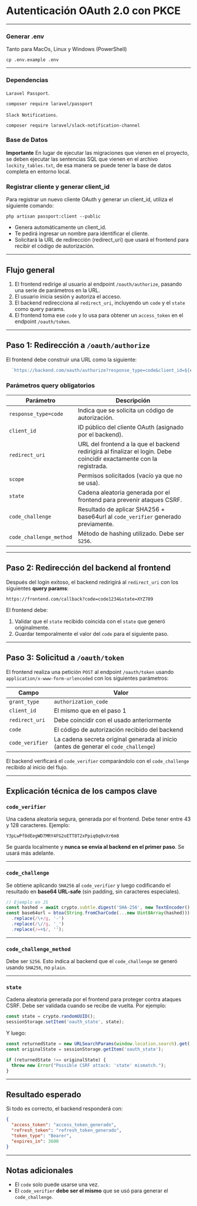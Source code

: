 # Autenticación OAuth 2.0 con PKCE

---
### Generar .env
Tanto para MacOs, Linux y Windows (PowerShell)
```
cp .env.example .env
```

---

### Dependencias
 `Laravel Passport`.
 ```
 composer require laravel/passport
 ```

`Slack Notifications`.
 ```
 composer require laravel/slack-notification-channel
 ```

### Base de Datos
**Importante** En lugar de ejecutar las migraciones que vienen en el proyecto, 
 se deben ejecutar las sentencias SQL que vienen en el archivo `lockity_tables.txt`, de esa manera se puede tener la base de datos completa en entorno local.

### Registrar cliente y generar client_id
Para registrar un nuevo cliente OAuth y generar un client_id, utiliza el siguiente comando:
```
php artisan passport:client --public
```

* Genera automáticamente un client_id.
* Te pedirá ingresar un nombre para identificar el cliente.
* Solicitará la URL de redirección (redirect_uri) que usará el frontend para recibir el código de autorización.

---
## Flujo general

1. El frontend redirige al usuario al endpoint `/oauth/authorize`, pasando una serie de parámetros en la URL.
2. El usuario inicia sesión y autoriza el acceso.
3. El backend redirecciona al `redirect_uri`, incluyendo un `code` y el `state` como query params.
4. El frontend toma ese `code` y lo usa para obtener un `access_token` en el endpoint `/oauth/token`.

---

## Paso 1: Redirección a `/oauth/authorize`

El frontend debe construir una URL como la siguiente:

```ts
  `https://backend.com/oauth/authorize?response_type=code&client_id=${clientId}&redirect_uri=${encodeURIComponent(redirectUri)}&scope=&state=${state}&code_challenge=${codeChallenge}&code_challenge_method=S256`;
```

### Parámetros query obligatorios

| Parámetro               | Descripción                                                                                                          |
| ----------------------- |----------------------------------------------------------------------------------------------------------------------|
| `response_type=code`    | Indica que se solicita un código de autorización.                                                                    |
| `client_id`             | ID público del cliente OAuth (asignado por el backend).                                                              |
| `redirect_uri`          | URL del frontend a la que el backend redirigirá al finalizar el login. Debe coincidir exactamente con la registrada. |
| `scope`                 | Permisos solicitados (vacío ya que no se usa).                                                              |
| `state`                 | Cadena aleatoria generada por el frontend para prevenir ataques CSRF.                                                |
| `code_challenge`        | Resultado de aplicar SHA256 + base64url al `code_verifier` generado previamente.                                     |
| `code_challenge_method` | Método de hashing utilizado. Debe ser `S256`.                                                                        |

---

## Paso 2: Redirección del backend al frontend

Después del login exitoso, el backend redirigirá al `redirect_uri` con los siguientes **query params**:

```url
https://frontend.com/callback?code=code1234&state=XYZ789
```

El frontend debe:

1. Validar que el `state` recibido coincida con el `state` que generó originalmente.
2. Guardar temporalmente el valor del `code` para el siguiente paso.

---

## Paso 3: Solicitud a `/oauth/token`

El frontend realiza una petición `POST` al endpoint `/oauth/token` usando `application/x-www-form-urlencoded` con los siguientes parámetros:

| Campo           | Valor                                                                                |
| --------------- | ------------------------------------------------------------------------------------ |
| `grant_type`    | `authorization_code`                                                                 |
| `client_id`     | El mismo que en el paso 1                                                            |
| `redirect_uri`  | Debe coincidir con el usado anteriormente                                            |
| `code`          | El código de autorización recibido del backend                                       |
| `code_verifier` | La cadena secreta original generada al inicio (antes de generar el `code_challenge`) |

El backend verificará el `code_verifier` comparándolo con el `code_challenge` recibido al inicio del flujo.

---

## Explicación técnica de los campos clave

### `code_verifier`

Una cadena aleatoria segura, generada por el frontend. Debe tener entre 43 y 128 caracteres. Ejemplo:

```
Y3pLwPf8dEegWD7MRY4FG2oETT8T2xPpiq0q0vXr6m8
```

Se guarda localmente y **nunca se envía al backend en el primer paso**. Se usará más adelante.

---

### `code_challenge`

Se obtiene aplicando `SHA256` al `code_verifier` y luego codificando el resultado en **base64 URL-safe** (sin padding, sin caracteres especiales).

```js
// Ejemplo en JS
const hashed = await crypto.subtle.digest('SHA-256', new TextEncoder().encode(codeVerifier));
const base64url = btoa(String.fromCharCode(...new Uint8Array(hashed)))
  .replace(/\+/g, '-')
  .replace(/\//g, '_')
  .replace(/=+$/, '');
```

---

### `code_challenge_method`

Debe ser `S256`. Esto indica al backend que el `code_challenge` se generó usando `SHA256`, no `plain`.

---

### `state`

Cadena aleatoria generada por el frontend para proteger contra ataques CSRF. Debe ser validada cuando se recibe de vuelta. Por ejemplo:

```js
const state = crypto.randomUUID();
sessionStorage.setItem('oauth_state', state);
```

Y luego:

```js
const returnedState = new URLSearchParams(window.location.search).get('state');
const originalState = sessionStorage.getItem('oauth_state');

if (returnedState !== originalState) {
  throw new Error("Possible CSRF attack: 'state' mismatch.");
}
```

---

## Resultado esperado

Si todo es correcto, el backend responderá con:

```json
{
  "access_token": "access_token_generado",
  "refresh_token": "refresh_token_generado",
  "token_type": "Bearer",
  "expires_in": 3600
}
```

---

## Notas adicionales
* El `code` solo puede usarse una vez.
* El `code_verifier` **debe ser el mismo** que se usó para generar el `code_challenge`.
